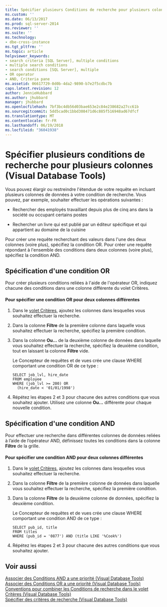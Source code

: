 ```yaml
---
title: Spécifier plusieurs Conditions de recherche pour plusieurs colonnes (Visual Database Tools) | Documents Microsoft
ms.custom: ''
ms.date: 06/13/2017
ms.prod: sql-server-2014
ms.reviewer: ''
ms.suite: ''
ms.technology:
- dbe-cross-instance
ms.tgt_pltfrm: ''
ms.topic: article
helpviewer_keywords:
- search criteria [SQL Server], multiple conditions
- multiple search conditions
- search conditions [SQL Server], multiple
- OR operator
- AND, Criteria pane
ms.assetid: 06617729-0d0b-4da2-9890-b7e2f5cdbc7b
caps.latest.revision: 12
author: JennieHubbard
ms.author: jhubbard
manager: jhubbard
ms.openlocfilehash: 7bf3bc4db56d03bae653e2c84e238682a27cc61b
ms.sourcegitcommit: 5dd5cad0c1bbd308471d6c885f516948ad67dfcf
ms.translationtype: MT
ms.contentlocale: fr-FR
ms.lasthandoff: 06/19/2018
ms.locfileid: "36041938"
---
```

# <a name="specify-multiple-search-conditions-for-multiple-columns-visual-database-tools"></a>Spécifier plusieurs conditions de recherche pour plusieurs colonnes (Visual Database Tools)
  Vous pouvez élargir ou restreindre l'étendue de votre requête en incluant plusieurs colonnes de données à votre condition de recherche. Vous pouvez, par exemple, souhaiter effectuer les opérations suivantes :  
  
-   Rechercher des employés travaillant depuis plus de cinq ans dans la société ou occupant certains postes  
  
-   Rechercher un livre qui est publié par un éditeur spécifique et qui appartient au domaine de la cuisine  
  
 Pour créer une requête recherchant des valeurs dans l'une des deux colonnes (voire plus), spécifiez la condition OR. Pour créer une requête répondant à l'ensemble des conditions dans deux colonnes (voire plus), spécifiez la condition AND.  
  
## <a name="specifying-an-or-condition"></a>Spécification d'une condition OR  
 Pour créer plusieurs conditions reliées à l'aide de l'opérateur OR, indiquez chacune des conditions dans une colonne différente du volet Critères.  
  
#### <a name="to-specify-an-or-condition-for-two-different-columns"></a>Pour spécifier une condition OR pour deux colonnes différentes  
  
1.  Dans le [volet Critères](visual-database-tools.md), ajoutez les colonnes dans lesquelles vous souhaitez effectuer la recherche.  
  
2.  Dans la colonne **Filtre** de la première colonne dans laquelle vous souhaitez effectuer la recherche, spécifiez la première condition.  
  
3.  Dans la colonne **Ou...** de la deuxième colonne de données dans laquelle vous souhaitez effectuer la recherche, spécifiez la deuxième condition, tout en laissant la colonne **Filtre** vide.  
  
     Le Concepteur de requêtes et de vues crée une clause WHERE comportant une condition OR de ce type :  
  
    ```  
    SELECT job_lvl, hire_date  
    FROM employee  
    WHERE (job_lvl >= 200) OR   
      (hire_date < '01/01/1998')  
    ```  
  
4.  Répétez les étapes 2 et 3 pour chacune des autres conditions que vous souhaitez ajouter. Utilisez une colonne **Ou...** différente pour chaque nouvelle condition.  
  
## <a name="specifying-an-and-condition"></a>Spécification d'une condition AND  
 Pour effectuer une recherche dans différentes colonnes de données reliées à l’aide de l’opérateur AND, définissez toutes les conditions dans la colonne **Filtre** de la grille.  
  
#### <a name="to-specify-an-and-condition-for-two-different-columns"></a>Pour spécifier une condition AND pour deux colonnes différentes  
  
1.  Dans le [volet Critères](visual-database-tools.md), ajoutez les colonnes dans lesquelles vous souhaitez effectuer la recherche.  
  
2.  Dans la colonne **Filtre** de la première colonne de données dans laquelle vous souhaitez effectuer la recherche, spécifiez la première condition.  
  
3.  Dans la colonne **Filtre** de la deuxième colonne de données, spécifiez la deuxième condition.  
  
     Le Concepteur de requêtes et de vues crée une clause WHERE comportant une condition AND de ce type :  
  
    ```  
    SELECT pub_id, title  
    FROM titles  
    WHERE (pub_id = '0877') AND (title LIKE '%Cook%')  
    ```  
  
4.  Répétez les étapes 2 et 3 pour chacune des autres conditions que vous souhaitez ajouter.  
  
## <a name="see-also"></a>Voir aussi  
 [Associer des Conditions AND a une priorité &#40;Visual Database Tools&#41;](combine-conditions-when-and-has-precedence-visual-database-tools.md)   
 [Associer des Conditions OR a une priorité &#40;Visual Database Tools&#41;](combine-conditions-when-or-has-precedence-visual-database-tools.md)   
 [Conventions pour combiner les Conditions de recherche dans le volet Critères &#40;Visual Database Tools&#41;](conventions-combine-search-conditions-in-criteria-pane-visual-db-tools.md)   
 [Spécifier des critères de recherche &#40;Visual Database Tools&#41;](specify-search-criteria-visual-database-tools.md)  
  
  
